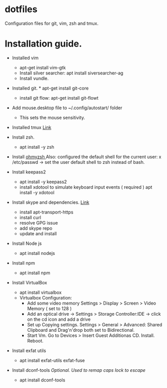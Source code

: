 # dotfiles
Configuration files for git, vim, zsh and tmux.

# Installation guide.
*	Installed vim 
	*	apt-get install vim-gtk
	*	Install silver searcher: apt install siversearcher-ag
	*	Install vundle.

*	 Installed git.
	*	apt-get install git-core
		*	install git flow: apt-get install git-flowt

*	Add mouse.desktop file to ~/.config/autostart/ folder
	*	This sets the mouse sensitivity.

*	Installed tmux [Link]( http://bogdanvlviv.com/posts/tmux/how-to-install-the-latest-tmux-on-ubuntu-16_04.html )

*	Install zsh.
	* apt install -y zsh

*	Install [ ohmyzsh ]( https://github.com/robbyrussell/oh-my-zsh )
		Also: configured the default shell for the current user:
			x /etc/passwd -> set the user default shell to zsh instead of
			bash.

*	Install keepass2
	*	apt install -y keepass2
	*	install xdotool to simulate keyboard input events ( required ) apt install -y xdotool

*	Install skype and dependencies. [Link]( https://askubuntu.com/questions/887389/how-to-install-skype-for-linux-in-ubuntu-16-04-via-console-only/887397 )
    *	install apt-transport-https
    *	install curl
    *	resolve GPG issue
    *	add skype repo
    *	update and install

*	Install Node js
	*	apt install nodejs

*	Install npm
	*	apt install npm

*	Install VirtualBox
	*	apt install virtualbox
	*	Virtualbox Configuration:
		*	Add some video memory Settings > Display > Screen > Video Memory ( set to 128 )
		*	Add an optical drive -> Settings > Storage Controller:IDE -> click on the cd icon and add a drive
		*   Set up Copying settings. Settings > General > Advanced: Shared Clipboard and Drag'n'drop both set to Bidirectional.
		*	Start Vm. Go to Devices > Insert Guest Additionas CD. Install. Reboot.

*	Install exfat utils
	*	apt install exfat-utils exfat-fuse

*	Install dconf-tools *Optional. Used to remap caps lock to escape*
	* apt install dconf-tools
